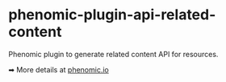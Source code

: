 # phenomic-plugin-api-related-content

Phenomic plugin to generate related content API for resources.

➡ More details at [phenomic.io](https://phenomic.io/)
